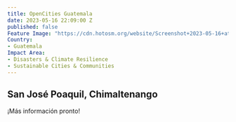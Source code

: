 ```yaml
---
title: OpenCities Guatemala
date: 2023-05-16 22:09:00 Z
published: false
Feature Image: "https://cdn.hotosm.org/website/Screenshot+2023-05-16+at+3.11.18+PM.png"
Country:
- Guatemala
Impact Area:
- Disasters & Climate Resilience
- Sustainable Cities & Communities
---
```


## San José Poaquil, Chimaltenango

¡Más información pronto!
